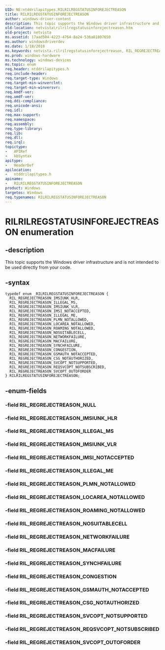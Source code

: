 ```yaml
---
UID: NE:ntddrilapitypes.RILRILREGSTATUSINFOREJECTREASON
title: RILRILREGSTATUSINFOREJECTREASON
author: windows-driver-content
description: This topic supports the Windows driver infrastructure and is not intended to be used directly from your code.
old-location: netvista\rilrilregstatusinforejectreason.htm
old-project: netvista
ms.assetid: 17aad504-4223-4764-8a24-536a81807650
ms.author: windowsdriverdev
ms.date: 1/18/2018
ms.keywords: netvista.rilrilregstatusinforejectreason, RIL_REGREJECTREASON_IMSIUNK_HLR, RIL_REGREJECTREASON_SVCOPT_OUTOFORDER, ntddrilapitypes/RIL_REGREJECTREASON_SVCOPT_NOTSUPPORTED, ntddrilapitypes/RIL_REGREJECTREASON_MACFAILURE, RIL_REGREJECTREASON_CONGESTION, RIL_REGREJECTREASON_CSG_NOTAUTHORIZED, RIL_REGREJECTREASON_SVCOPT_NOTSUPPORTED, ntddrilapitypes/RIL_REGREJECTREASON_IMSIUNK_VLR, ntddrilapitypes/RIL_REGREJECTREASON_REQSVCOPT_NOTSUBSCRIBED, ntddrilapitypes/RIL_REGREJECTREASON_GSMAUTH_NOTACCEPTED, ntddrilapitypes/RIL_REGREJECTREASON_SYNCHFAILURE, ntddrilapitypes/RIL_REGREJECTREASON_ROAMING_NOTALLOWED, RIL_REGREJECTREASON_ILLEGAL_ME, RIL_REGREJECTREASON_MACFAILURE, ntddrilapitypes/RIL_REGREJECTREASON_ILLEGAL_ME, RIL_REGREJECTREASON_NETWORKFAILURE, RIL_REGREJECTREASON_ILLEGAL_MS, ntddrilapitypes/RIL_REGREJECTREASON_IMSI_NOTACCEPTED, RIL_REGREJECTREASON_REQSVCOPT_NOTSUBSCRIBED, RILRILREGSTATUSINFOREJECTREASON, ntddrilapitypes/RIL_REGREJECTREASON_CONGESTION, RILRILREGSTATUSINFOREJECTREASON enumeration [Network Drivers Starting with Windows Vista], ntddrilapitypes/RIL_REGREJECTREASON_IMSIUNK_HLR, ntddrilapitypes/RIL_REGREJECTREASON_NOSUITABLECELL, ntddrilapitypes/RIL_REGREJECTREASON_PLMN_NOTALLOWED, RIL_REGREJECTREASON_NOSUITABLECELL, ntddrilapitypes/RIL_REGREJECTREASON_ILLEGAL_MS, RIL_REGREJECTREASON_GSMAUTH_NOTACCEPTED, ntddrilapitypes/RILRILREGSTATUSINFOREJECTREASON, ntddrilapitypes/RIL_REGREJECTREASON_SVCOPT_OUTOFORDER, RIL_REGREJECTREASON_LOCAREA_NOTALLOWED, RIL_REGREJECTREASON_PLMN_NOTALLOWED, ntddrilapitypes/RIL_REGREJECTREASON_CSG_NOTAUTHORIZED, RIL_REGREJECTREASON_IMSI_NOTACCEPTED, ntddrilapitypes/RIL_REGREJECTREASON_NETWORKFAILURE, RIL_REGREJECTREASON_ROAMING_NOTALLOWED, ntddrilapitypes/RIL_REGREJECTREASON_LOCAREA_NOTALLOWED, RIL_REGREJECTREASON_IMSIUNK_VLR, RIL_REGREJECTREASON_SYNCHFAILURE
ms.prod: windows-hardware
ms.technology: windows-devices
ms.topic: enum
req.header: ntddrilapitypes.h
req.include-header: 
req.target-type: Windows
req.target-min-winverclnt: 
req.target-min-winversvr: 
req.kmdf-ver: 
req.umdf-ver: 
req.ddi-compliance: 
req.unicode-ansi: 
req.idl: 
req.max-support: 
req.namespace: 
req.assembly: 
req.type-library: 
req.lib: 
req.dll: 
req.irql: 
topictype:
-	APIRef
-	kbSyntax
apitype:
-	HeaderDef
apilocation:
-	ntddrilapitypes.h
apiname:
-	RILRILREGSTATUSINFOREJECTREASON
product: Windows
targetos: Windows
req.typenames: RILRILREGSTATUSINFOREJECTREASON
---
```


# RILRILREGSTATUSINFOREJECTREASON enumeration


## -description


This topic supports the Windows driver infrastructure and is not intended to be used directly from your code.


## -syntax


````
typedef enum _RILRILREGSTATUSINFOREJECTREASON { 
  RIL_REGREJECTREASON_IMSIUNK_HLR,
  RIL_REGREJECTREASON_ILLEGAL_MS,
  RIL_REGREJECTREASON_IMSIUNK_VLR,
  RIL_REGREJECTREASON_IMSI_NOTACCEPTED,
  RIL_REGREJECTREASON_ILLEGAL_ME,
  RIL_REGREJECTREASON_PLMN_NOTALLOWED,
  RIL_REGREJECTREASON_LOCAREA_NOTALLOWED,
  RIL_REGREJECTREASON_ROAMING_NOTALLOWED,
  RIL_REGREJECTREASON_NOSUITABLECELL,
  RIL_REGREJECTREASON_NETWORKFAILURE,
  RIL_REGREJECTREASON_MACFAILURE,
  RIL_REGREJECTREASON_SYNCHFAILURE,
  RIL_REGREJECTREASON_CONGESTION,
  RIL_REGREJECTREASON_GSMAUTH_NOTACCEPTED,
  RIL_REGREJECTREASON_CSG_NOTAUTHORIZED,
  RIL_REGREJECTREASON_SVCOPT_NOTSUPPORTED,
  RIL_REGREJECTREASON_REQSVCOPT_NOTSUBSCRIBED,
  RIL_REGREJECTREASON_SVCOPT_OUTOFORDER
} RILRILREGSTATUSINFOREJECTREASON;
````


## -enum-fields




### -field RIL_REGREJECTREASON_NULL


### -field RIL_REGREJECTREASON_IMSIUNK_HLR


### -field RIL_REGREJECTREASON_ILLEGAL_MS


### -field RIL_REGREJECTREASON_IMSIUNK_VLR


### -field RIL_REGREJECTREASON_IMSI_NOTACCEPTED


### -field RIL_REGREJECTREASON_ILLEGAL_ME


### -field RIL_REGREJECTREASON_PLMN_NOTALLOWED


### -field RIL_REGREJECTREASON_LOCAREA_NOTALLOWED


### -field RIL_REGREJECTREASON_ROAMING_NOTALLOWED


### -field RIL_REGREJECTREASON_NOSUITABLECELL


### -field RIL_REGREJECTREASON_NETWORKFAILURE


### -field RIL_REGREJECTREASON_MACFAILURE


### -field RIL_REGREJECTREASON_SYNCHFAILURE


### -field RIL_REGREJECTREASON_CONGESTION


### -field RIL_REGREJECTREASON_GSMAUTH_NOTACCEPTED


### -field RIL_REGREJECTREASON_CSG_NOTAUTHORIZED


### -field RIL_REGREJECTREASON_SVCOPT_NOTSUPPORTED


### -field RIL_REGREJECTREASON_REQSVCOPT_NOTSUBSCRIBED


### -field RIL_REGREJECTREASON_SVCOPT_OUTOFORDER

